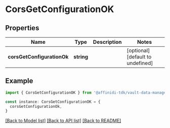 # CorsGetConfigurationOK

## Properties

| Name                       | Type       | Description | Notes                             |
| -------------------------- | ---------- | ----------- | --------------------------------- |
| **corsGetConfigurationOk** | **string** |             | [optional] [default to undefined] |

## Example

```typescript
import { CorsGetConfigurationOK } from '@affinidi-tdk/vault-data-manager-client'

const instance: CorsGetConfigurationOK = {
  corsGetConfigurationOk,
}
```

[[Back to Model list]](../README.md#documentation-for-models) [[Back to API list]](../README.md#documentation-for-api-endpoints) [[Back to README]](../README.md)
